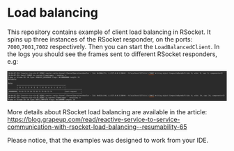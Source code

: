# Load balancing

This repository contains example of client load balancing in RSocket. It spins up three instances of the RSocket responder, 
on the ports: `7000`,`7001`,`7002` respectively. Then you can start the `LoadBalancedClient`. In the logs you should see 
the frames sent to different RSocket responders, e.g:

![Alt text](img/load-balancer-logs.png?raw=true "Load balancer")


More details about RSocket load balancing are available in the article: https://blog.grapeup.com/read/reactive-service-to-service-communication-with-rsocket-load-balancing--resumability-65

Please notice, that the examples was designed to work from your IDE.
